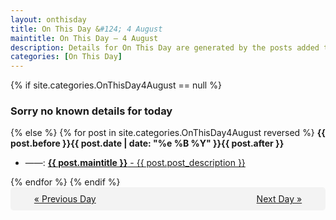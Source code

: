 ```yaml
---
layout: onthisday
title: On This Day &#124; 4 August
maintitle: On This Day — 4 August
description: Details for On This Day are generated by the posts added to the website so the content is subject to changes/updates over time.
categories: [On This Day]
---
```


{% if site.categories.OnThisDay4August == null %}
<h3>Sorry no known details for today</h3>
{% else %}
{% for post in site.categories.OnThisDay4August reversed %}
<strong>{{ post.before }}{{ post.date | date: "%e %B %Y" }}{{ post.after }}</strong>
<ul>
<li> ——: <a class="{{ post.class }}" href="{{ post.url }}"><strong>{{ post.maintitle }}</strong> - {{ post.post_description }}</a></li>
</ul>
{% endfor %}
{% endif %}
<br />
<div style="background-color: #f3f3f3; padding: 10px; border-radius: 5px; text-align: center; display: flex; justify-content: space-evenly;">
<a href="/onthisday/08/08-03">« Previous Day</a>
<span style="visibility:hidden;">[ Visit Leap Year February 29 ]</span>
<a href="/onthisday/08/08-05">Next Day »</a>
</div>
